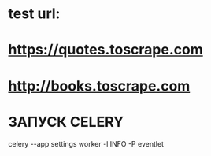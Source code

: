 # test url: 
# https://quotes.toscrape.com
# http://books.toscrape.com


# ЗАПУСК CELERY
celery --app settings worker -l INFO -P eventlet